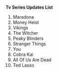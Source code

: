 <b>Tv Series Updates List</b>

1. Maradona
2. Money Heist
3. Vikings
4. The Witcher
5. Peaky Blinders
6. Stranger Things
7. You
8. Cobra Kai
9. All Of Us Are Dead
10. Ted Lasso
